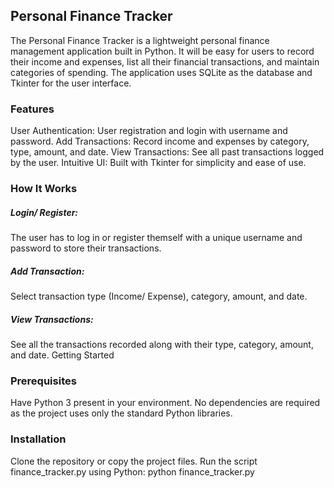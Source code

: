 ## Personal Finance Tracker
The Personal Finance Tracker is a lightweight personal finance management application built in Python. It will be easy for users to record their income and expenses, list all their financial transactions, and maintain categories of spending. The application uses SQLite as the database and Tkinter for the user interface.

### Features
User Authentication: User registration and login with username and password.
Add Transactions: Record income and expenses by category, type, amount, and date.
View Transactions: See all past transactions logged by the user.
Intuitive UI: Built with Tkinter for simplicity and ease of use.
### How It Works 
##### Login/ Register:
The user has to log in or register themself with a unique username and password to store their transactions.
##### Add Transaction:
Select transaction type (Income/ Expense), category, amount, and date.
##### View Transactions:
See all the transactions recorded along with their type, category, amount, and date.
Getting Started 
### Prerequisites
Have Python 3 present in your environment. No dependencies are required as the project uses only the standard Python libraries.

### Installation
Clone the repository or copy the project files.
Run the script finance_tracker.py using Python:
python finance_tracker.py 
